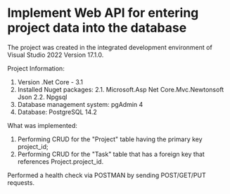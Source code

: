 # Implement Web API for entering project data into the database

The project was created in the integrated development environment of Visual Studio 2022 Version 17.1.0.

Project Information:
1. Version .Net Core - 3.1
2. Installed Nuget packages:
    2.1. Microsoft.Asp Net Core.Mvc.Newtonsoft Json
    2.2. Npgsql
3. Database management system: pgAdmin 4
4. Database: PostgreSQL 14.2

What was implemented:
1. Performing CRUD for the "Project" table having the primary key project_id;
2. Performing CRUD for the "Task" table that has a foreign key that references Project.project_id.

Performed a health check via POSTMAN by sending POST/GET/PUT requests.
